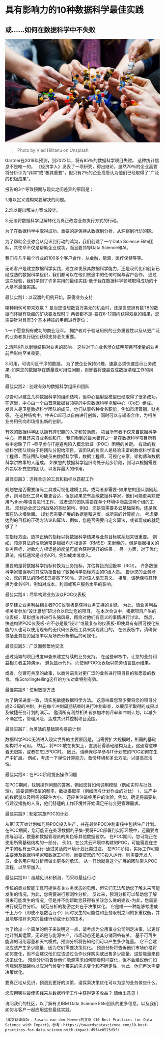 # 具有影响力的10种数据科学最佳实践
## 或……如何在数据科学中不失败
![Photo by Vlad Hilitanu on Unsplash](1*W5_BmYECY96rKYZ5jtJ9bA.jpeg)
> Photo by Vlad Hilitanu on Unsplash


Gartner在2018年预测，到2022年，将有85％的数据科学项目失败。 这种统计信息不是唯一的。 《经济学人》发表了一项研究，得出结论，虽然70％的企业高管将分析评为“非常”或“极其重要”，但只有2％的企业高管认为他们已经取得了“广泛的积极成果”。

报告的3个导致预期与现实之间差异的原因是：

1.难以定义或构架要解决的问题。

2.难以提出解决方案或设计。

3.无法将数据科学见解转化为真正改变业务执行方式的行动。

为了在数据科学中取得成功，重要的是保持从数据到分析，从洞察到行动的链。

为了帮助企业弥合从见识到行动的鸿沟，我们创建了一个Data Science Elite团队，其使命不仅是帮助企业成功，而且要领导Data Science和AI。

我们与几乎每个行业的100多个客户合作，从金融，能源，医疗保健等等。

无论客户是建立数据科学实践，建立和发展其数据科学能力，还是现代化和创新已经成熟的数据科学组织，我们都可以在他们旅途中的任何时候与客户合作。 通过这次经验，我们学到了许多实用的最佳实践-低于我在数据科学领域取得成功的十大基本最佳实践。

最佳实践1：以双赢的用例开始，获得业务支持

哪种用例可带来双赢？ 是当您设想数百万美元的机会时，还是当您拥有数TB的数据而怀疑有隐藏的矿块要发现时？ 两者都不是-要在6-12周内获得双赢的结果，您需要针对具有3个基本特征的用例进行定位：

1.一个愿意拥有成功的商业冠军。 拥护者对于验证用例的业务重要性以及从更广泛的业务和执行级别获得支持至关重要。

2.清除KPI以衡量结果对业务的影响。 这些对于向业务涉众证明项目可衡量的业务前后影响至关重要。

3.可用，可访问且干净的数据。 为了使企业保持兴趣，速赢必须快速显示业务成果-如果您的数据存在质量或可用性问题，则冒着将速赢变成数据清理工作的风险。

最佳实践2：创建有效的数据科学组织和团队

尽管可以建立几种数据科学的组织结构，但中心辐射型模型已经取得了很多成功。 在这里，中心由一个由首席数据官领导的中央数据科学卓越中心（CoE）组成。 发言人是卫星数据科学团队的成员，他们从事各种业务职能，例如市场营销，财务等。 在这种结构中，中央CoE可以自由进行创新，同时可以与辐条合作，为相关业务用例向市场推出新的创新。

有效的数据科学团队拥有跨职能的人才和赞助商。 项目所有者不仅来自数据科学中心，而且还来自业务线和IT。 我们看到的最大错误之一是在数据科学项目所有权中忽略了IT –尽早参与IT是避免陷入概念验证（POC）困境的关键。 有效的数据科学团队倾向于将团队分配给项目，该团队的负责人是经验丰富的数据科学家或工程师，而该团队的成员由数据科学家，数据工程师，可视化专家，架构师和数据科学讲故事的人组成。 如果您的数据科学组织尚处于起步阶段，则可以根据需要外包以补充您的团队，以发挥最大的作用。

最佳实践3：选择合适的工具和指标以匹配工作

规划您是否需要编码工具或可视化建模工具，或两者都需要-如果您的团队刚刚起步，则可视化工具可能更合适，但是如果您有高级数据科学家，他们可能更喜欢使用Python等语言进行工作。 或者您的团队需要在单个环境中涵盖这两个组的工具。 规划适合您公司战略的基础架构，例如，您是否需要多云基础架构，还是保留在防火墙后面。 规划您需要扩展的数据量和速度，或所需的计算能力。 考虑要达到的目标的正确方法论和算法，例如，您是否需要自定义算法，或者现成的就足够了？

在指标方面，选择正确的指标以将数据科学结果与业务目标联系起来很重要。 例如，预测算法的性能通常是根据均方根误差（RMSE）来衡量的，但是根据相关的业务目标，对数均方根误差的度量可能会获得更好的结果 。 另一方面，对于优化算法，指标通常是业务KPI，例如成本或收入。

重要的是将数据科学指标转换为业务指标，并估算投资回报率（ROI）。 许多数据科学家错误地将其成功报告给了数据科学指标方面的C级人员。 告诉您的业务涉众，您的算法的RMSE已提高了50％，这对该人毫无意义。 相反，请确保将其转换为业务KPI，例如对成本，利润或客户服务水平的影响。

最佳实践4：尽早构建业务涉众POC仪表板

尽早建立业务利益相关者POC仪表板是获得业务支持的关键。 为此，请业务利益相关者参加“设计思想”研讨会以启动您的项目。 在本次会议中，根据项目产生的仪表板，草拟想法并进行头脑风暴，围绕对他们有意义的事情进行讨论。 然后，快速构建POC仪表板-它不必是最“设计”或最复杂的仪表板-即使具有有限可视化技能的人也可以使用现有的无代码仪表板工具来实现此目的。 在仪表板中，请确保包括业务投资回报率以及场景分析前后的可视化。

最佳实践5：广泛而频繁地交流

通过频繁的项目进度审查来建立持续的业务支持。 在这些审核中，让您的业务利益相关者主持演示。 避免显示代码，而使用POC仪表板以商务语言显示结果。

或者，创建可共享的故事，以商务语言对更广泛的业务进行项目目的和愿景的教育。 像Scrollingtelling这样的方法对此特别有效。

最佳实践6：使用敏捷方法

为了确保进度一致，请实施敏捷数据科学方法。 这意味着您至少要将您的项目分成2-3周的冲刺，并在每个冲刺周期结束时进行冲刺审查，以展示所取得的成果以及敏捷任务计划的演示。 邀请所有利益相关者参加冲刺评审和冲刺计划，以减少不确定性，管理风险，达成共识并控制项目范围。

最佳实践7：为灵活的基础架构提前计划

数据科学POC无法进入现实世界的主要原因是，当需要扩大规模时，所需的基础架构将不可用。 然后，将POC放在货架上，直到获得基础结构为止，这通常意味着无限期，或者在忘记POC时。 因此，请确保尽早参与IT计划您的POC如何在生产中扩展。 例如，考虑一下弹性计算能力，备份环境和多云方法，以提高灵活性。

最佳实践8：在POC阶段提出操作问题

在POC期间，找到操作问题的答案，例如您将如何调用模型（例如实时与批处理），需要调整模型的频率，数据摄取率（例如流与计划作业的对比） ），生产中的数据量以及所需的硬件大小。 还应关注最终用户的体验，例如，确定将需要执行建议措施的人员，他们舒适的工作环境并开始满足任何变更管理需求。

最佳实践9：制定实施POC的计划

从第1天开始计划如何将POC投入生产，并在最终POC冲刺审核中包括生产计划。 在POC期间，您可能正在处理数据的子集-要将POC部署到实际环境中，还需要考虑与治理，数量和数据管理员的角色等其他数据要求。 在POC期间，您可能正在使用所需基础结构的一部分。 例如，在公共云环境中构建的POC，可能需要在生产中的私有云中运行-通过灵活的环境计划此类过渡。 在POC阶段，实际工作可能主要涉及数据科学家和数据工程师，而要使您的POC投入运行，则需要开发人员，业务用户和分析师做出更多的承诺。 从一开始就将这个扩展的团队带入POC流程，以尽早加入。

最佳实践10：超越见识和预测，而采取最佳行动

传统的商业智能工具可提供有关业务状态的见解，但它们无法帮助您了解未来可能发生的情况，为此，您需要进行预测性分析。 反过来，预测分析可以帮助您了解将来可能发生的情况，但是并不能帮助您获得有关该怎么做的建议-为此，您需要进行规范性分析。 规范分析的秘密之处在于决策优化。 它是唯一一种能够考虑成千上万个（即使不是数百万个）同时发生的可能性和业务限制之间的多重权衡，并且能够推荐未来的最佳行动或计划的技术。

为了给出一个简单的例子来说明这一点，请考虑为公用事业公司制定决策，以更好地计划其运营，无论是与能源生产，市场动态还是其分销网络有关。 基于可再生能源的可用容量和天气模式，预测分析将告知他们可以产生多少能量。 它不会建议应该产生多少能量，因为它们需要决策优化。 预测分析将告诉他们市场价格将如何变化，但不会建议他们应该通过合作伙伴购买或出售多少能量，这些能量来自决策优化。 预测分析将告诉他们能源需求如何随着时间变化，但不会建议他们如何规划基础架构以应对气候变化带来的需求变化和不确定性，为此，他们再次需要决策优化。

要真正地从见识，预测到更好的决策，请探索决策优化可以为您的业务做些什么。

您应用哪些最佳实践来从数据科学工作中获得更多收益？ 请给出意见！

访问我们的社区，以了解有关IBM Data Science Elite团队的更多信息，以及我们如何与客户一起应用这些最佳实践。
```
(本文翻译自Dr. Susara van den Heever的文章《10 Best Practices for Data Science with Impact》，参考：https://towardsdatascience.com/10-best-practices-for-data-science-with-impact-d5f4e0525d9f)
```
